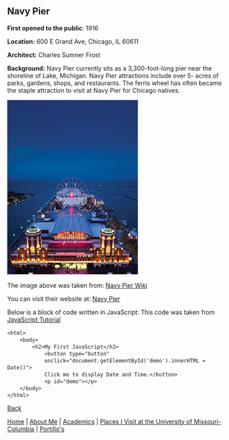 ## Navy Pier

**First opened to the public**: 1916

**Location:** 600 E Grand Ave, Chicago, IL 60611

**Architect:** Charles Sumner Frost

**Background:** Navy Pier currently sits as a 3,300-foot-long pier near the shoreline of Lake, Michigan. Navy Pier attractions include over 5- acres of parks, gardens, shops, and restaurants. The ferris wheel has often became the staple attraction to visit at Navy Pier for Chicago natives.

<img src="/images/navy-pier.jpeg"  width="60%" height="30%">

The image above was taken from: [Navy Pier Wiki](https://en.wikipedia.org/wiki/Navy_Pier)

You can visit their website at: [Navy Pier](https://navypier.org/)

Below is a block of code written in JavaScript:
This code was taken from [JavaScript Tutorial](https://www.w3schools.com/js/)

<!DOCTYPE html>
    <html>
        <body>
            <h2>My First JavaScript</h2>
                <button type="button"
                onclick="document.getElementById('demo').innerHTML = Date()">
                Click me to display Date and Time.</button>
                <p id="demo"></p>
        </body>
    </html>
    
[Back](/markdown_four.md)

[Home](/README.md) | [About Me](/markdown_one.md) | [Academics](/markdown_two.md) | [Places I Visit at the University of Missouri-Columbia](/markdown_three.md) | [Portillo's](/markdown_four.md)
